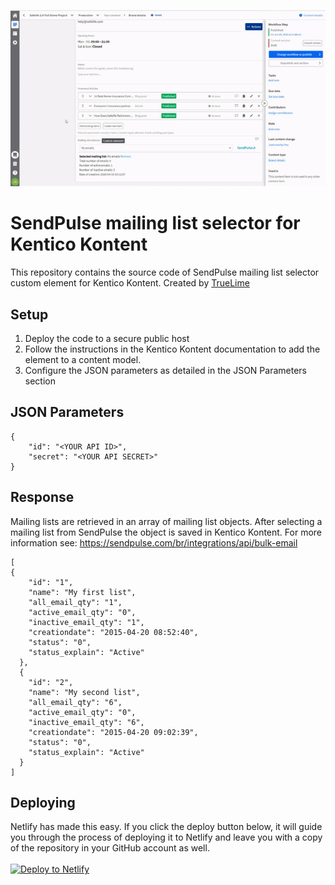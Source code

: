 ![alt text](https://github.com/JKannekens/kontent-custom-element-sendpulse/blob/master/SendPulseMailingListSelector.gif "SendPulse mailing list selector")

# SendPulse mailing list selector for Kentico Kontent
This repository contains the source code of SendPulse mailing list selector custom element for Kentico Kontent. Created by <a href="https://www.truelime.nl/">TrueLime</a>

## Setup
1. Deploy the code to a secure public host
2. Follow the instructions in the Kentico Kontent documentation to add the element to a content model.
3. Configure the JSON parameters as detailed in the JSON Parameters section

## JSON Parameters
```
{
    "id": "<YOUR API ID>",
    "secret": "<YOUR API SECRET>"
}
```

## Response
Mailing lists are retrieved in an array of mailing list objects. After selecting a mailing list from SendPulse the object is saved in Kentico Kontent.
For more information see: https://sendpulse.com/br/integrations/api/bulk-email
```
[
{
    "id": "1",
    "name": "My first list",
    "all_email_qty": "1",
    "active_email_qty": "0",
    "inactive_email_qty": "1",
    "creationdate": "2015-04-20 08:52:40",
    "status": "0",
    "status_explain": "Active"
  },
  {
    "id": "2",
    "name": "My second list",
    "all_email_qty": "6",
    "active_email_qty": "0",
    "inactive_email_qty": "6",
    "creationdate": "2015-04-20 09:02:39",
    "status": "0",
    "status_explain": "Active"
  }
]
```

## Deploying
Netlify has made this easy. If you click the deploy button below, it will guide you through the process of deploying it to Netlify and leave you with a copy of the repository in your GitHub account as well.
<br>
<br>
<a href="https://app.netlify.com/start/deploy?repository=https://github.com/JKannekens/kontent-custom-element-sendpulse" rel="nofollow"><img src="https://camo.githubusercontent.com/be2eb66bb727e25655f1dcff88c2fdca82a77513/68747470733a2f2f7777772e6e65746c6966792e636f6d2f696d672f6465706c6f792f627574746f6e2e737667" alt="Deploy to Netlify" data-canonical-src="https://www.netlify.com/img/deploy/button.svg" style="max-width:100%;"></a>
